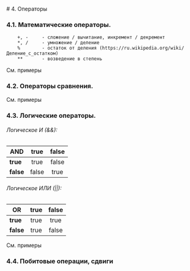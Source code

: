 # 4. Операторы

### 4.1. Математические операторы.
```
    +, -     - сложение / вычитание, инкремент / декремент
    *, /     - умножение / деление
    %        - остаток от деления (https://ru.wikipedia.org/wiki/Деление_с_остатком)
    **       - возведение в степень
```

См. примеры

### 4.2. Операторы сравнения.

См. примеры

### 4.3. Логические операторы.

###### Логическое И (&&):

| AND       | true    | false |
|-----------|:-------:|:-----:|
| **true**  | true    | false |
| **false** | false   | true  |


###### Логическое ИЛИ (||):

| OR        | true    | false |
|-----------|:-------:|:-----:|
| **true**  | true    | true  |
| **false** | true    | false |

См. примеры

### 4.4. Побитовые операции, сдвиги